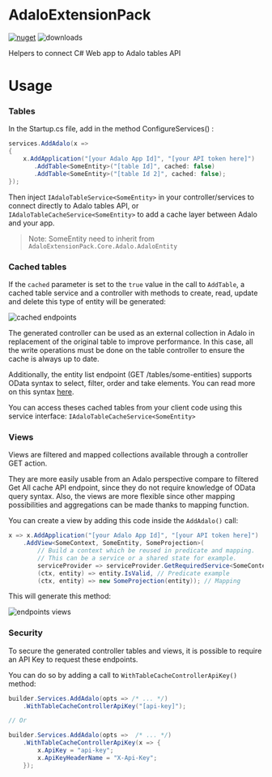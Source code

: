 # AdaloExtensionPack

[![nuget](https://img.shields.io/nuget/v/AdaloExtensionPack.Core)](https://www.nuget.org/packages/AdaloExtensionPack.Core) ![downloads](https://img.shields.io/nuget/dt/AdaloExtensionPack.Core)

Helpers to connect C# Web app to Adalo tables API

# Usage

### Tables

In the Startup.cs file, add in the method ConfigureServices() :
 
```csharp    
services.AddAdalo(x =>
{
    x.AddApplication("[your Adalo App Id]", "[your API token here]")
       .AddTable<SomeEntity>("[table Id]", cached: false)
       .AddTable<SomeEntity>("[table Id 2]", cached: false);
});
```        

Then inject `IAdaloTableService<SomeEntity>` in your controller/services to connect directly to Adalo tables API,
or `IAdaloTableCacheService<SomeEntity>` to add a cache layer between Adalo and your app.

> Note: SomeEntity need to inherit from `AdaloExtensionPack.Core.Adalo.AdaloEntity`

### Cached tables

If the `cached` parameter is set to the `true` value in the call to `AddTable`, a cached table service and a controller with methods to create,
read, update and delete this type of entity will be generated:

![cached endpoints](https://i.imgur.com/ZGPUPYQ.png)

The generated controller can be used as an external collection in Adalo in replacement of the original table
to improve performance.
In this case, all the write operations must be done on the table controller to ensure the cache is always up to date.

Additionally, the entity list endpoint (GET /tables/some-entities) supports OData syntax to select, 
filter, order and take elements.
You can read more on this syntax [here](https://www.odata.org/getting-started/basic-tutorial/#queryData). 

You can access theses cached tables from your client code using this service interface: `IAdaloTableCacheService<SomeEntity>`

### Views

Views are filtered and mapped collections available through a controller GET action.

They are more easily usable from an Adalo perspective compare to filtered Get All cache API endpoint, since they do not require knowledge of OData query syntax.
Also, the views are more flexible since other mapping possibilities and aggregations can be made thanks to mapping function.

You can create a view by adding this code inside the `AddAdalo()` call:

```csharp    
x => x.AddApplication("[your Adalo App Id]", "[your API token here]")
    .AddView<SomeContext, SomeEntity, SomeProjection>(
        // Build a context which be reused in predicate and mapping. 
        // This can be a service or a shared state for example.
        serviceProvider => serviceProvider.GetRequiredService<SomeContext>(), 
        (ctx, entity) => entity.IsValid, // Predicate example
        (ctx, entity) => new SomeProjection(entity)); // Mapping
```  

This will generate this method:

![endpoints views](https://i.imgur.com/KBTHjBi.png)

### Security

To secure the generated controller tables and views, it is possible to require an API Key to request these endpoints.

You can do so by adding a call to `WithTableCacheControllerApiKey()` method:

```csharp
builder.Services.AddAdalo(opts => /* ... */)
    .WithTableCacheControllerApiKey("[api-key]");

// Or

builder.Services.AddAdalo(opts =>  /* ... */)
    .WithTableCacheControllerApiKey(x => {
        x.ApiKey = "api-key";
        x.ApiKeyHeaderName = "X-Api-Key";
    });
```
